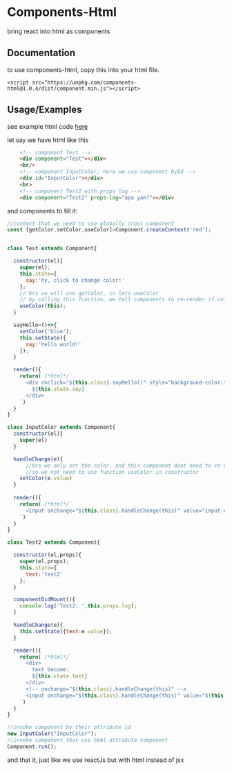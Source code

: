 # Components-Html
bring react into html as components

## Documentation

to use components-html, copy this into your html file.

``<script src="https://unpkg.com/components-html@1.0.4/dist/component.min.js"></script>``

## Usage/Examples
see example html code [here](https://github.com/soekasir/components-html/blob/main/dist/component.html)

let say we have html like this
```html
    <!-- component Test -->
    <div component="Test"></div>
    <br/>
    <!-- component InputColor, here we use component byId -->
    <div id="InputColor"></div>
    <br>
    <!-- component Test2 with props log -->
    <div component="Test2" props-log="apa yah?"></div>
```

and components to fill it:
```javascript
//context that we need to use globally cross component
const [getColor,setColor,useColor]=Component.createContext('red');


class Test extends Component{

  constructor(el){
    super(el);
    this.state={
      say:'hy, click to change color!'
    };
    // bcs we will use getColor, so lets useColor
    // by calling this function, we tell components to re-render if color context been changed
    useColor(this);
  }

  sayHello=()=>{
    setColor('blue');
    this.setState({
      say:'hello world!'
    });
  }

  render(){
    return( /*html*/`
      <div onclick="${this.class}.sayHello()" style="background-color:${getColor()};">
        ${this.state.say}
      </div>
    `)
  }
}

class InputColor extends Component{
  constructor(el){
    super(el)
  }

  handleChange(e){
      //bcs we only set the color, and this component dont need to re-render,
      //so we not need to use function useColor in constructor 
    setColor(e.value)
  }
  
  render(){
    return( /*html*/`
      <input onchange="${this.class}.handleChange(this)" value="input color to change it!"/>
    `)
  }
}

class Test2 extends Component{

  constructor(el,props){
    super(el,props);
    this.state={
      text:'test2'
    };
  }

  componentDidMount(){
    console.log('Test2: ',this.props.log);
  }

  handleChange(e){
    this.setState({text:e.value});
  }

  render(){
    return( /*html*/`
      <div>
        text become:
        ${this.state.text}
      </div>
      <!-- onchange="${this.class}.handleChange(this)" -->
      <input onchange="${this.class}.handleChange(this)" value="${this.state.text}"/>
    `)
  }
}

//invoke component by their attribute id
new InputColor("InputColor");
//invoke component that use html attribute component
Component.run();
```

and that it, just like we use reactJs but with html instead of jsx
